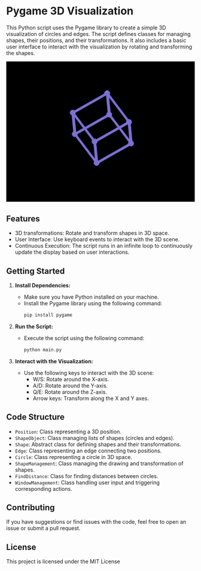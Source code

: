 # Pygame 3D Visualization

This Python script uses the Pygame library to create a simple 3D visualization of circles and edges. The script defines classes for managing shapes, their positions, and their transformations. It also includes a basic user interface to interact with the visualization by rotating and transforming the shapes.

![3D Visualization](preview/Screenshot.png)

## Features

- 3D transformations: Rotate and transform shapes in 3D space.
- User Interface: Use keyboard events to interact with the 3D scene.
- Continuous Execution: The script runs in an infinite loop to continuously update the display based on user interactions.

## Getting Started

1. **Install Dependencies:**
   - Make sure you have Python installed on your machine.
   - Install the Pygame library using the following command:
     ```bash
     pip install pygame
     ```

2. **Run the Script:**
   - Execute the script using the following command:
     ```bash
     python main.py
     ```
   
3. **Interact with the Visualization:**
   - Use the following keys to interact with the 3D scene:
     - W/S: Rotate around the X-axis.
     - A/D: Rotate around the Y-axis.
     - Q/E: Rotate around the Z-axis.
     - Arrow keys: Transform along the X and Y axes.

## Code Structure

- `Position`: Class representing a 3D position.
- `ShapeObject`: Class managing lists of shapes (circles and edges).
- `Shape`: Abstract class for defining shapes and their transformations.
- `Edge`: Class representing an edge connecting two positions.
- `Circle`: Class representing a circle in 3D space.
- `ShapeManagement`: Class managing the drawing and transformation of shapes.
- `FindDistance`: Class for finding distances between circles.
- `WindowManagement`: Class handling user input and triggering corresponding actions.

## Contributing

If you have suggestions or find issues with the code, feel free to open an issue or submit a pull request.

## License

This project is licensed under the MIT License
